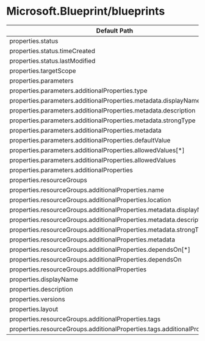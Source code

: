 # Microsoft.Blueprint/blueprints

| Default Path | Alias |
|---|---|
| properties.status | Microsoft.Blueprint/blueprints/status |
| properties.status.timeCreated | Microsoft.Blueprint/blueprints/status.timeCreated |
| properties.status.lastModified | Microsoft.Blueprint/blueprints/status.lastModified |
| properties.targetScope | Microsoft.Blueprint/blueprints/targetScope |
| properties.parameters | Microsoft.Blueprint/blueprints/parameters |
| properties.parameters.additionalProperties.type | Microsoft.Blueprint/blueprints/parameters.additionalProperties.type |
| properties.parameters.additionalProperties.metadata.displayName | Microsoft.Blueprint/blueprints/parameters.additionalProperties.metadata.displayName |
| properties.parameters.additionalProperties.metadata.description | Microsoft.Blueprint/blueprints/parameters.additionalProperties.metadata.description |
| properties.parameters.additionalProperties.metadata.strongType | Microsoft.Blueprint/blueprints/parameters.additionalProperties.metadata.strongType |
| properties.parameters.additionalProperties.metadata | Microsoft.Blueprint/blueprints/parameters.additionalProperties.metadata |
| properties.parameters.additionalProperties.defaultValue | Microsoft.Blueprint/blueprints/parameters.additionalProperties.defaultValue |
| properties.parameters.additionalProperties.allowedValues[*] | Microsoft.Blueprint/blueprints/parameters.additionalProperties.allowedValues[*] |
| properties.parameters.additionalProperties.allowedValues | Microsoft.Blueprint/blueprints/parameters.additionalProperties.allowedValues |
| properties.parameters.additionalProperties | Microsoft.Blueprint/blueprints/parameters.additionalProperties |
| properties.resourceGroups | Microsoft.Blueprint/blueprints/resourceGroups |
| properties.resourceGroups.additionalProperties.name | Microsoft.Blueprint/blueprints/resourceGroups.additionalProperties.name |
| properties.resourceGroups.additionalProperties.location | Microsoft.Blueprint/blueprints/resourceGroups.additionalProperties.location |
| properties.resourceGroups.additionalProperties.metadata.displayName | Microsoft.Blueprint/blueprints/resourceGroups.additionalProperties.metadata.displayName |
| properties.resourceGroups.additionalProperties.metadata.description | Microsoft.Blueprint/blueprints/resourceGroups.additionalProperties.metadata.description |
| properties.resourceGroups.additionalProperties.metadata.strongType | Microsoft.Blueprint/blueprints/resourceGroups.additionalProperties.metadata.strongType |
| properties.resourceGroups.additionalProperties.metadata | Microsoft.Blueprint/blueprints/resourceGroups.additionalProperties.metadata |
| properties.resourceGroups.additionalProperties.dependsOn[*] | Microsoft.Blueprint/blueprints/resourceGroups.additionalProperties.dependsOn[*] |
| properties.resourceGroups.additionalProperties.dependsOn | Microsoft.Blueprint/blueprints/resourceGroups.additionalProperties.dependsOn |
| properties.resourceGroups.additionalProperties | Microsoft.Blueprint/blueprints/resourceGroups.additionalProperties |
| properties.displayName | Microsoft.Blueprint/blueprints/displayName |
| properties.description | Microsoft.Blueprint/blueprints/description |
| properties.versions | Microsoft.Blueprint/blueprints/versions |
| properties.layout | Microsoft.Blueprint/blueprints/layout |
| properties.resourceGroups.additionalProperties.tags | Microsoft.Blueprint/blueprints/resourceGroups.additionalProperties.tags |
| properties.resourceGroups.additionalProperties.tags.additionalProperties | Microsoft.Blueprint/blueprints/resourceGroups.additionalProperties.tags.additionalProperties |

